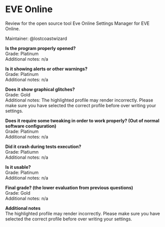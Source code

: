# EVE Online
Review for the open source tool Eve Online Settings Manager for EVE Online.

Maintainer: @lostcoastwizard

**Is the program properly opened?**  
Grade: Platinum  
Additional notes: n/a

**Is it showing alerts or other warnings?**  
Grade: Platinum  
Additional notes: n/a

**Does it show graphical glitches?**  
Grade: Gold  
Additional notes: The highlighted profile may render incorrectly. Please make sure you have selected the correct profile before over writing your settings.

**Does it require some tweaking in order to work properly? (Out of normal software configuration)**  
Grade: Platinum  
Additional notes: n/a

**Did it crash during tests execution?**  
Grade: Platiumn  
Additional notes: n/a

**Is it usable?**  
Grade: Platinum  
Additional notes: n/a

**Final grade? (the lower evaluation from previous questions)**  
Grade: Gold  
Additional notes: n/a

**Additional notes**  
The highlighted profile may render incorrectly. Please make sure you have selected the correct profile before over writing your settings.
